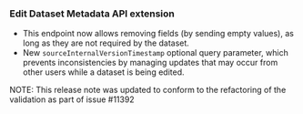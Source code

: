 ### Edit Dataset Metadata API extension

- This endpoint now allows removing fields (by sending empty values), as long as they are not required by the dataset.
- New ``sourceInternalVersionTimestamp`` optional query parameter, which prevents inconsistencies by managing updates that
  may occur from other users while a dataset is being edited.

NOTE: This release note was updated to conform to the refactoring of the validation as part of issue #11392
